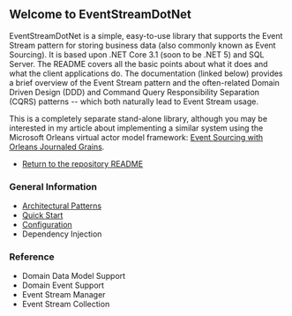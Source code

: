 ## Welcome to EventStreamDotNet

EventStreamDotNet is a simple, easy-to-use library that supports the Event Stream pattern for storing business data (also commonly known as Event Sourcing). It is based upon .NET Core 3.1 (soon to be .NET 5) and SQL Server. The README covers all the basic points about what it does and what the client applications do. The documentation (linked below) provides a brief overview of the Event Stream pattern and the often-related Domain Driven Design (DDD) and Command Query Responsibility Separation (CQRS) patterns -- which both naturally lead to Event Stream usage.

This is a completely separate stand-alone library, although you may be interested in my article about implementing a similar system using the Microsoft Orleans virtual actor model framework: [Event Sourcing with Orleans Journaled Grains](https://mcguirev10.com/2019/12/05/event-sourcing-with-orleans-journaled-grains.html).

* [Return to the repository README](https://github.com/MV10/EventStreamDotNet)

### General Information

* [Architectural Patterns](patterns.md)
* [Quick Start](quickstart.md)
* [Configuration](configuration.md)
* Dependency Injection

### Reference

* Domain Data Model Support
* Domain Event Support
* Event Stream Manager
* Event Stream Collection
